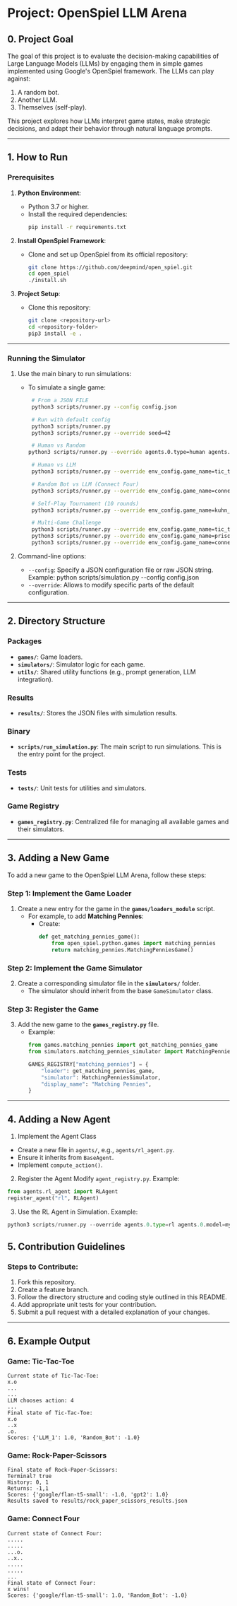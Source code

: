 # Project: OpenSpiel LLM Arena

## 0. Project Goal
The goal of this project is to evaluate the decision-making capabilities of Large Language Models (LLMs) by engaging them in simple games implemented using Google's OpenSpiel framework. The LLMs can play against:
1. A random bot.
2. Another LLM.
3. Themselves (self-play).

This project explores how LLMs interpret game states, make strategic decisions, and adapt their behavior through natural language prompts.

---

## 1. How to Run

### Prerequisites
1. **Python Environment**:
   - Python 3.7 or higher.
   - Install the required dependencies:
     ```bash
     pip install -r requirements.txt
     ```

2. **Install OpenSpiel Framework**:
   - Clone and set up OpenSpiel from its official repository:
     ```bash
     git clone https://github.com/deepmind/open_spiel.git
     cd open_spiel
     ./install.sh
     ```

3. **Project Setup**:
   - Clone this repository:
     ```bash
     git clone <repository-url>
     cd <repository-folder>
     pip3 install -e .
     ```

---

### Running the Simulator

1. Use the main binary to run simulations:
   - To simulate a single game:
     ```bash
      # From a JSON FILE
      python3 scripts/runner.py --config config.json

      # Run with default config
      python3 scripts/runner.py
      python3 scripts/runner.py --override seed=42

      # Human vs Random
     python3 scripts/runner.py --override agents.0.type=human agents.1.type=random

      # Human vs LLM
      python3 scripts/runner.py --override env_config.game_name=tic_tac_toe agents.0.type=human agents.0.model=None agents.1.type=llm agents.1.model=gpt2

      # Random Bot vs LLM (Connect Four)
      python3 scripts/runner.py --override env_config.game_name=connect_four agents.0.type=random agents.0.model=None agents.1.type=llm agents.1.model=flan_t5_small

      # Self-Play Tournament (10 rounds)
      python3 scripts/runner.py --override env_config.game_name=kuhn_poker agents.0.type=llm agents.0.model=gpt2 agents.1.type=llm agents.1.model=distilgpt2 num_episodes=10

      # Multi-Game Challenge
      python3 scripts/runner.py --override env_config.game_name=tic_tac_toe num_episodes=5 && \
      python3 scripts/runner.py --override env_config.game_name=prisoners_dilemma num_episodes=5 && \
      python3 scripts/runner.py --override env_config.game_name=connect_four num_episodes=5

     ```

2. Command-line options:
   - `--config`: Specify a JSON configuration file or raw JSON string.
                 Example: python scripts/simulation.py --config config.json
   - `--override`: Allows to modify specific parts of the default configuration.
---

## 2. Directory Structure

### Packages
- **`games/`**: Game loaders.
- **`simulators/`**: Simulator logic for each game.
- **`utils/`**: Shared utility functions (e.g., prompt generation, LLM integration).

### Results
- **`results/`**: Stores the JSON files with simulation results.

### Binary
- **`scripts/run_simulation.py`**: The main script to run simulations. This is the entry point for the project.

### Tests
- **`tests/`**: Unit tests for utilities and simulators.

### Game Registry
- **`games_registry.py`**: Centralized file for managing all available games and their simulators.

---

## 3. Adding a New Game
To add a new game to the OpenSpiel LLM Arena, follow these steps:

### Step 1: Implement the Game Loader
1. Create a new entry for the game in the **`games/loaders_module`** script.
   - For example, to add **Matching Pennies**:
     - Create:
       ```python
       def get_matching_pennies_game():
           from open_spiel.python.games import matching_pennies
           return matching_pennies.MatchingPenniesGame()
       ```

### Step 2: Implement the Game Simulator
2. Create a corresponding simulator file in the **`simulators/`** folder.
   - The simulator should inherit from the base `GameSimulator` class.

### Step 3: Register the Game
3. Add the new game to the **`games_registry.py`** file.
   - Example:
     ```python
     from games.matching_pennies import get_matching_pennies_game
     from simulators.matching_pennies_simulator import MatchingPenniesSimulator

     GAMES_REGISTRY["matching_pennies"] = {
         "loader": get_matching_pennies_game,
         "simulator": MatchingPenniesSimulator,
         "display_name": "Matching Pennies",
     }
     ```
---

## 4. Adding a New Agent
1. Implement the Agent Class
* Create a new file in `agents/`, e.g., `agents/rl_agent.py`.
* Ensure it inherits from `BaseAgent`.
* Implement `compute_action()`.

2. Register the Agent
Modify `agent_registry.py`.
Example:
```python
from agents.rl_agent import RLAgent
register_agent("rl", RLAgent)
```

3. Use the RL Agent in Simulation.
Example:
```python
python3 scripts/runner.py --override agents.0.type=rl agents.0.model=my_trained_rl_model
```

## 5. Contribution Guidelines

### Steps to Contribute:
1. Fork this repository.
2. Create a feature branch.
3. Follow the directory structure and coding style outlined in this README.
4. Add appropriate unit tests for your contribution.
5. Submit a pull request with a detailed explanation of your changes.

---

## 6. Example Output

### Game: Tic-Tac-Toe
```
Current state of Tic-Tac-Toe:
x.o
...
...
LLM chooses action: 4
...
Final state of Tic-Tac-Toe:
x.o
..x
.o.
Scores: {'LLM_1': 1.0, 'Random_Bot': -1.0}
```

### Game: Rock-Paper-Scissors
```
Final state of Rock-Paper-Scissors:
Terminal? true
History: 0, 1
Returns: -1,1
Scores: {'google/flan-t5-small': -1.0, 'gpt2': 1.0}
Results saved to results/rock_paper_scissors_results.json
```

### Game: Connect Four
```
Current state of Connect Four:
.....
.....
...o.
..x..
.....
.....
...
Final state of Connect Four:
x wins!
Scores: {'google/flan-t5-small': 1.0, 'Random_Bot': -1.0}
```
